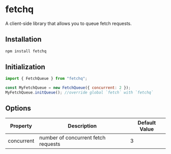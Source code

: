 # fetchq

A client-side library that allows you to queue fetch requests.

## Installation

```sh
npm install fetchq
```

## Initialization

```js
import { FetchQueue } from "fetchq";

const MyFetchQueue = new FetchQueue({ concurrent: 2 });
MyFetchQueue.initQueue(); //override global `fetch` with `fetchq`
```

## Options

| Property   | Description                         | Default Value |
| ---------- | ----------------------------------- | ------------- |
| concurrent | number of concurrent fetch requests | 3             |




